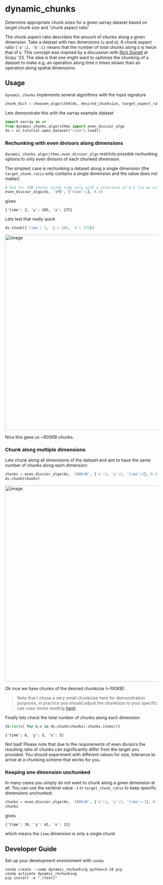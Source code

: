 # dynamic_chunks

Determine appropriate chunk sizes for a given xarray dataset based on target chunk size and 'chunk aspect ratio'

The chunk aspect ratio describes the amount of chunks along a given dimension. Take a dataset with two dimensions (`a` and `b`). A chunk aspect ratio `{'a':2, 'b':1}` means that the number of total chunks along `b` is twice that of `b`.
This concept was inspired by a discussion with [Rich Signell](https://github.com/rsignell-usgs) at Scipy '23. The idea is that one might want to optimize the chunking of a dataset to make e.g. an operation along time n times slower than an operation along spatial dimensions.


## Usage
`dynamic_chunks` implements several algorithms with the input signature

```python
chunk_dict = choosen_algorithm(ds, desired_chunksize, target_aspect_ratio, size_tolerance)
```
Lets demonstrate this with the xarray example dataset

```python
import xarray as xr
from dynamic_chunks.algorithms import even_divisor_algo
ds = xr.tutorial.open_dataset("rasm").load()
```

### Rechunking with even divisors along dimensions
`dynamic_chunks.algorithms.even_divisor_algo` restricts possible rechunking options to only even divisors of each chunked dimension.

The simplest case is rechunking a dataset along a single dimension (the `target_chunk_ratio` only contains a single dimension and the value does not matter)

```python
# Aim for 1MB chunks along time only with a tolerance of 0.2 (so we will accept chunks from 0.8-1.2 MB)
even_divisor_algo(ds, '1MB', {'time':1}, 0.5)
```
gives 
```
{'time': 2, 'y': 205, 'x': 275}
```

Lets test that really quick
```python
ds.chunk({'time': 2, 'y': 205, 'x': 275})
```
<img width="646" alt="image" src="https://github.com/jbusecke/dynamic_chunks/assets/14314623/75c88672-965c-4748-af5b-84517e04776c">

Nice this gave us ~800KB chunks.

### Chunk along multiple dimensions
Lets chunk along all dimensions of the dataset and aim to have the same number of chunks along each dimension:
```python
chunks = even_divisor_algo(ds, '100KiB', {'x':1, 'y':1, 'time':1}, 0.3)
ds.chunk(chunks)
```
<img width="648" alt="image" src="https://github.com/jbusecke/dynamic_chunks/assets/14314623/eb866582-f41b-4984-b88f-1091b007ee26">

Ok nice we have chunks of the desired chunksize (~100KB). 

> Note that I chose a very small chunksize here for demonstration purposes, in practice you should adjust the chunksize to your specific use case (more reading [here](https://blog.dask.org/2021/11/02/choosing-dask-chunk-sizes)).

Finally lets check the total number of chunks along each dimension
```python
{k:len(v) for k,v in ds.chunk(chunks).chunks.items()}
```
```
{'time': 6, 'y': 5, 'x': 5}
```
Not bad! Please note that due to the requirements of even divisors the resulting ratio of chunks can significantly differ from the target you provided. You should experiment with different values for size, tolerance to arrive at a chunking scheme that works for you.

### Keeping one dimension unchunked

In many cases you simply do not want to chunk along a given dimension at all. You can use the sentinel value `-1` in `target_chunk_ratio` to keep specific dimensions unchunked:

```python
chunks = even_divisor_algo(ds, '100KiB', {'x':1, 'y':1, 'time':-1}, 0.3)
chunks
```
gives
```
{'time': 36, 'y': 41, 'x': 11}
```
which means the `time` dimension is only a single chunk




## Developer Guide

Set up your development environment with `conda`:

```
conda create --name dynamic_rechunking python=3.10 pip
conda activate dynamic_rechunking
pip install -e ".[test]"
```
